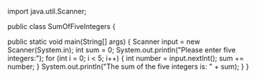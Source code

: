 import java.util.Scanner;

public class SumOfFiveIntegers {

  public static void main(String[] args) {
    Scanner input = new Scanner(System.in); 
    int sum = 0; 
    System.out.println("Please enter five integers:");
    for (int i = 0; i < 5; i++) {
      int number = input.nextInt(); 
      sum += number; 
    }
    System.out.println("The sum of the five integers is: " + sum);
  }
}
